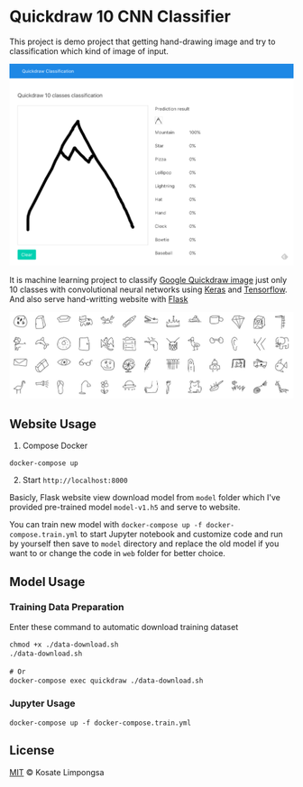 Quickdraw 10 CNN Classifier
===

This project is demo project that getting hand-drawing image and try to classification which kind of image of input.

![Web Preview](docs/web-preview.png)

It is machine learning project to classify [Google Quickdraw image](https://github.com/googlecreativelab/quickdraw-dataset) just only 10 classes with convolutional neural networks using [Keras](https://keras.io/) and [Tensorflow](https://www.tensorflow.org).<br>
And also serve hand-writting website with [Flask](http://flask.pocoo.org/)

![Quickdraw Preview](docs/quickdraw-preview.jpg)

## Website Usage

1. Compose Docker

```
docker-compose up
```

2. Start `http://localhost:8000`

Basicly, Flask website view download model from `model` folder which I've provided pre-trained model `model-v1.h5` and serve to website.

You can train new model with `docker-compose up -f docker-compose.train.yml` to start Jupyter notebook and customize code and run by yourself then save to `model` directory and replace the old model if you want to or change the code in `web` folder for better choice.

## Model Usage

### Training Data Preparation

Enter these command to automatic download training dataset

```
chmod +x ./data-download.sh
./data-download.sh

# Or
docker-compose exec quickdraw ./data-download.sh
```

### Jupyter Usage

```
docker-compose up -f docker-compose.train.yml
```

## License

[MIT](LICENSE) © Kosate Limpongsa

